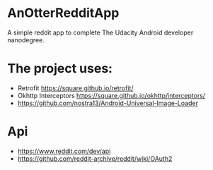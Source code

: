# AnOtterRedditApp
A simple reddit app to complete The Udacity Android developer nanodegree.

# The project uses:
- Retrofit https://square.github.io/retrofit/
- Okhttp Interceptors https://square.github.io/okhttp/interceptors/
- https://github.com/nostra13/Android-Universal-Image-Loader

# Api
- https://www.reddit.com/dev/api
- https://github.com/reddit-archive/reddit/wiki/OAuth2 

